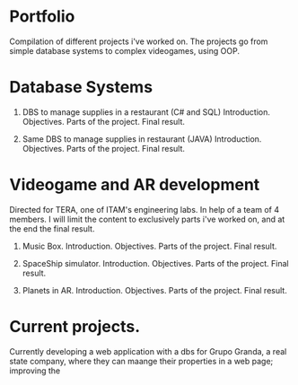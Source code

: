 # Portfolio
Compilation of different projects i've worked on.
The projects go from simple database systems to complex videogames, using OOP.

# Database Systems
1. DBS to manage supplies in a restaurant (C# and SQL)
   Introduction.
     Objectives.
   Parts of the project.
   Final result.
   
2. Same DBS to manage supplies in restaurant (JAVA)
  Introduction.
     Objectives.
   Parts of the project.
   Final result.
   
# Videogame and AR development
Directed for TERA, one of ITAM's engineering labs.
In help of a team of 4 members.
I will limit the content to exclusively parts i've worked on, and at the end the final result.

1. Music Box.
  Introduction.
    Objectives.
  Parts of the project.
  Final result.

2. SpaceShip simulator.
  Introduction.
    Objectives.
  Parts of the project.
  Final result.

3. Planets in AR.
  Introduction.
    Objectives.
  Parts of the project.
  Final result. 

# Current projects.
Currently developing a web application with a dbs for Grupo Granda, a real state company, where they can maange their properties in a web page; improving the 
